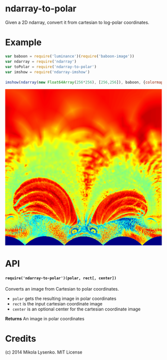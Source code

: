 ndarray-to-polar
================
Given a 2D ndarray, convert it from cartesian to log-polar coordinates.

# Example

```javascript
var baboon = require('luminance')(require('baboon-image'))
var ndarray = require('ndarray')
var toPolar = require('ndarray-to-polar')
var imshow = require('ndarray-imshow')

imshow(ndarray(new Float64Array(256*256), [256,256]), baboon, {colormap: 'grey'})
```

<img src="example/baboon-log.png">

# API

#### `require('ndarray-to-polar')(polar, rect[, center])`
Converts an image from Cartesian to polar coordinates.

* `polar` gets the resulting image in polar coordinates
* `rect` is the input cartesian coordinate image
* `center` is an optional center for the cartesian coordinate image

**Returns** An image in polar coordinates

# Credits
(c) 2014 Mikola Lysenko. MIT License